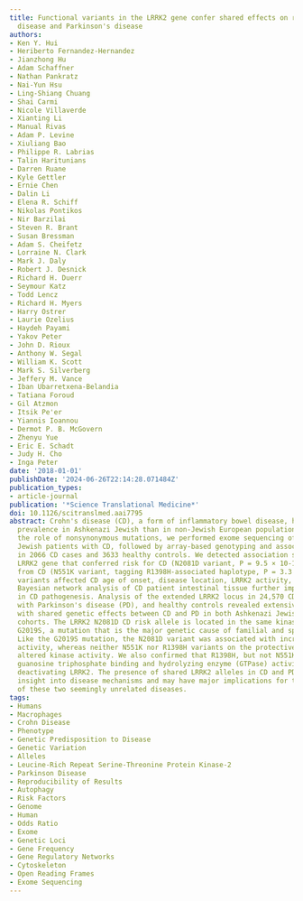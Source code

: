 ```yaml
---
title: Functional variants in the LRRK2 gene confer shared effects on risk for Crohn's
  disease and Parkinson's disease
authors:
- Ken Y. Hui
- Heriberto Fernandez-Hernandez
- Jianzhong Hu
- Adam Schaffner
- Nathan Pankratz
- Nai-Yun Hsu
- Ling-Shiang Chuang
- Shai Carmi
- Nicole Villaverde
- Xianting Li
- Manual Rivas
- Adam P. Levine
- Xiuliang Bao
- Philippe R. Labrias
- Talin Haritunians
- Darren Ruane
- Kyle Gettler
- Ernie Chen
- Dalin Li
- Elena R. Schiff
- Nikolas Pontikos
- Nir Barzilai
- Steven R. Brant
- Susan Bressman
- Adam S. Cheifetz
- Lorraine N. Clark
- Mark J. Daly
- Robert J. Desnick
- Richard H. Duerr
- Seymour Katz
- Todd Lencz
- Richard H. Myers
- Harry Ostrer
- Laurie Ozelius
- Haydeh Payami
- Yakov Peter
- John D. Rioux
- Anthony W. Segal
- William K. Scott
- Mark S. Silverberg
- Jeffery M. Vance
- Iban Ubarretxena-Belandia
- Tatiana Foroud
- Gil Atzmon
- Itsik Pe'er
- Yiannis Ioannou
- Dermot P. B. McGovern
- Zhenyu Yue
- Eric E. Schadt
- Judy H. Cho
- Inga Peter
date: '2018-01-01'
publishDate: '2024-06-26T22:14:28.071484Z'
publication_types:
- article-journal
publication: '*Science Translational Medicine*'
doi: 10.1126/scitranslmed.aai7795
abstract: Crohn's disease (CD), a form of inflammatory bowel disease, has a higher
  prevalence in Ashkenazi Jewish than in non-Jewish European populations. To define
  the role of nonsynonymous mutations, we performed exome sequencing of Ashkenazi
  Jewish patients with CD, followed by array-based genotyping and association analysis
  in 2066 CD cases and 3633 healthy controls. We detected association signals in the
  LRRK2 gene that conferred risk for CD (N2081D variant, P = 9.5 × 10-10) or protection
  from CD (N551K variant, tagging R1398H-associated haplotype, P = 3.3 × 10-8). These
  variants affected CD age of onset, disease location, LRRK2 activity, and autophagy.
  Bayesian network analysis of CD patient intestinal tissue further implicated LRRK2
  in CD pathogenesis. Analysis of the extended LRRK2 locus in 24,570 CD cases, patients
  with Parkinson's disease (PD), and healthy controls revealed extensive pleiotropy,
  with shared genetic effects between CD and PD in both Ashkenazi Jewish and non-Jewish
  cohorts. The LRRK2 N2081D CD risk allele is located in the same kinase domain as
  G2019S, a mutation that is the major genetic cause of familial and sporadic PD.
  Like the G2019S mutation, the N2081D variant was associated with increased kinase
  activity, whereas neither N551K nor R1398H variants on the protective haplotype
  altered kinase activity. We also confirmed that R1398H, but not N551K, increased
  guanosine triphosphate binding and hydrolyzing enzyme (GTPase) activity, thereby
  deactivating LRRK2. The presence of shared LRRK2 alleles in CD and PD provides refined
  insight into disease mechanisms and may have major implications for the treatment
  of these two seemingly unrelated diseases.
tags:
- Humans
- Macrophages
- Crohn Disease
- Phenotype
- Genetic Predisposition to Disease
- Genetic Variation
- Alleles
- Leucine-Rich Repeat Serine-Threonine Protein Kinase-2
- Parkinson Disease
- Reproducibility of Results
- Autophagy
- Risk Factors
- Genome
- Human
- Odds Ratio
- Exome
- Genetic Loci
- Gene Frequency
- Gene Regulatory Networks
- Cytoskeleton
- Open Reading Frames
- Exome Sequencing
---
```

